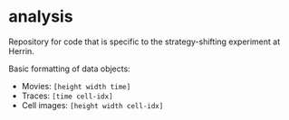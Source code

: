 analysis
========

Repository for code that is specific to the strategy-shifting experiment at Herrin.

Basic formatting of data objects:
- Movies: `[height width time]`
- Traces: `[time cell-idx]`
- Cell images: `[height width cell-idx]`
